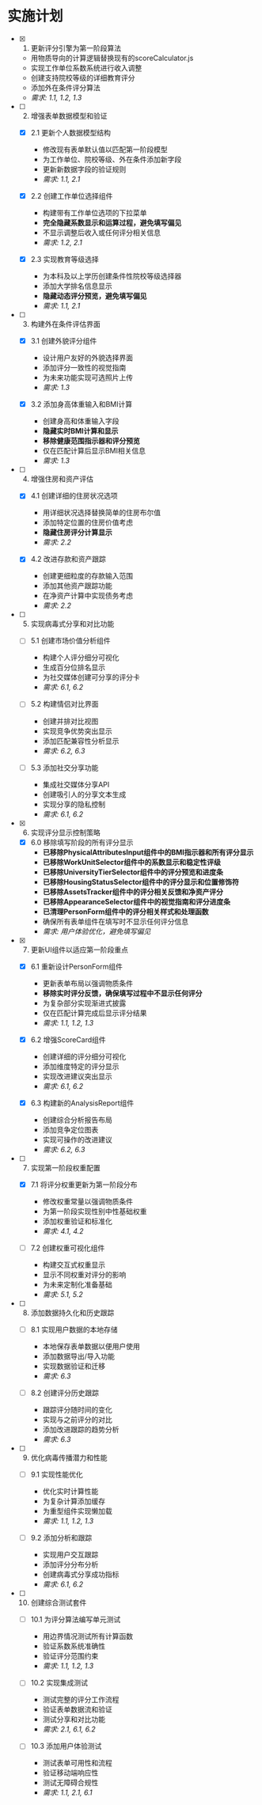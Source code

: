 # 实施计划

- [x] 1. 更新评分引擎为第一阶段算法
  - 用物质导向的计算逻辑替换现有的scoreCalculator.js
  - 实现工作单位系数系统进行收入调整
  - 创建支持院校等级的详细教育评分
  - 添加外在条件评分算法
  - _需求: 1.1, 1.2, 1.3_

- [ ] 2. 增强表单数据模型和验证
  - [x] 2.1 更新个人数据模型结构
    - 修改现有表单默认值以匹配第一阶段模型
    - 为工作单位、院校等级、外在条件添加新字段
    - 更新新数据字段的验证规则
    - _需求: 1.1, 2.1_

  - [x] 2.2 创建工作单位选择组件
    - 构建带有工作单位选项的下拉菜单
    - **完全隐藏系数显示和运算过程，避免填写偏见**
    - 不显示调整后收入或任何评分相关信息
    - _需求: 1.2, 2.1_

  - [x] 2.3 实现教育等级选择
    - 为本科及以上学历创建条件性院校等级选择器
    - 添加大学排名信息显示
    - **隐藏动态评分预览，避免填写偏见**
    - _需求: 1.1, 2.1_

- [ ] 3. 构建外在条件评估界面
  - [x] 3.1 创建外貌评分组件
    - 设计用户友好的外貌选择界面
    - 添加评分一致性的视觉指南
    - 为未来功能实现可选照片上传
    - _需求: 1.3_

  - [x] 3.2 添加身高体重输入和BMI计算
    - 创建身高和体重输入字段
    - **隐藏实时BMI计算和显示**
    - **移除健康范围指示器和评分预览**
    - 仅在匹配计算后显示BMI相关信息
    - _需求: 1.3_

- [ ] 4. 增强住房和资产评估
  - [x] 4.1 创建详细的住房状况选项
    - 用详细状况选择替换简单的住房布尔值
    - 添加特定位置的住房价值考虑
    - **隐藏住房评分计算显示**
    - _需求: 2.2_

  - [x] 4.2 改进存款和资产跟踪
    - 创建更细粒度的存款输入范围
    - 添加其他资产跟踪功能
    - 在净资产计算中实现债务考虑
    - _需求: 2.2_

- [ ] 5. 实现病毒式分享和对比功能
  - [ ] 5.1 创建市场价值分析组件
    - 构建个人评分细分可视化
    - 生成百分位排名显示
    - 为社交媒体创建可分享的评分卡
    - _需求: 6.1, 6.2_

  - [ ] 5.2 构建情侣对比界面
    - 创建并排对比视图
    - 实现竞争优势突出显示
    - 添加匹配兼容性分析显示
    - _需求: 6.2, 6.3_

  - [ ] 5.3 添加社交分享功能
    - 集成社交媒体分享API
    - 创建吸引人的分享文本生成
    - 实现分享的隐私控制
    - _需求: 6.1, 6.2_

- [x] 6. 实现评分显示控制策略
  - [x] 6.0 移除填写阶段的所有评分显示
    - **已移除PhysicalAttributesInput组件中的BMI指示器和所有评分显示**
    - **已移除WorkUnitSelector组件中的系数显示和稳定性评级**
    - **已移除UniversityTierSelector组件中的评分预览和进度条**
    - **已移除HousingStatusSelector组件中的评分显示和位置修饰符**
    - **已移除AssetsTracker组件中的评分相关反馈和净资产评分**
    - **已移除AppearanceSelector组件中的视觉指南和评分进度条**
    - **已清理PersonForm组件中的评分相关样式和处理函数**
    - 确保所有表单组件在填写时不显示任何评分信息
    - _需求: 用户体验优化，避免填写偏见_

- [x] 7. 更新UI组件以适应第一阶段重点
  - [x] 6.1 重新设计PersonForm组件
    - 更新表单布局以强调物质条件
    - **移除实时评分反馈，确保填写过程中不显示任何评分**
    - 为复杂部分实现渐进式披露
    - 仅在匹配计算完成后显示评分结果
    - _需求: 1.1, 1.2, 1.3_

  - [x] 6.2 增强ScoreCard组件
    - 创建详细的评分细分可视化
    - 添加维度特定的评分显示
    - 实现改进建议突出显示
    - _需求: 6.1, 6.2_

  - [x] 6.3 构建新的AnalysisReport组件
    - 创建综合分析报告布局
    - 添加竞争定位图表
    - 实现可操作的改进建议
    - _需求: 6.2, 6.3_

- [ ] 7. 实现第一阶段权重配置
  - [x] 7.1 将评分权重更新为第一阶段分布
    - 修改权重常量以强调物质条件
    - 为第一阶段实现性别中性基础权重
    - 添加权重验证和标准化
    - _需求: 4.1, 4.2_

  - [ ] 7.2 创建权重可视化组件
    - 构建交互式权重显示
    - 显示不同权重对评分的影响
    - 为未来定制化准备基础
    - _需求: 5.1, 5.2_

- [ ] 8. 添加数据持久化和历史跟踪
  - [ ] 8.1 实现用户数据的本地存储
    - 本地保存表单数据以便用户使用
    - 添加数据导出/导入功能
    - 实现数据验证和迁移
    - _需求: 6.3_

  - [ ] 8.2 创建评分历史跟踪
    - 跟踪评分随时间的变化
    - 实现与之前评分的对比
    - 添加改进跟踪的趋势分析
    - _需求: 6.3_

- [ ] 9. 优化病毒传播潜力和性能
  - [ ] 9.1 实现性能优化
    - 优化实时计算性能
    - 为复杂计算添加缓存
    - 为重型组件实现懒加载
    - _需求: 1.1, 1.2, 1.3_

  - [ ] 9.2 添加分析和跟踪
    - 实现用户交互跟踪
    - 添加评分分布分析
    - 创建病毒式分享成功指标
    - _需求: 6.1, 6.2_

- [ ] 10. 创建综合测试套件
  - [ ] 10.1 为评分算法编写单元测试
    - 用边界情况测试所有计算函数
    - 验证系数系统准确性
    - 验证评分范围约束
    - _需求: 1.1, 1.2, 1.3_

  - [ ] 10.2 实现集成测试
    - 测试完整的评分工作流程
    - 验证表单数据流和验证
    - 测试分享和对比功能
    - _需求: 2.1, 6.1, 6.2_

  - [ ] 10.3 添加用户体验测试
    - 测试表单可用性和流程
    - 验证移动端响应性
    - 测试无障碍合规性
    - _需求: 1.1, 2.1, 6.1_